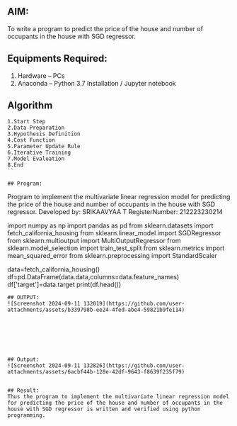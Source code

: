 ## AIM:
To write a program to predict the price of the house and number of occupants in the house with SGD regressor.

## Equipments Required:
1. Hardware – PCs
2. Anaconda – Python 3.7 Installation / Jupyter notebook

## Algorithm
```
1.Start Step
2.Data Preparation
3.Hypothesis Definition
4.Cost Function 
5.Parameter Update Rule 
6.Iterative Training 
7.Model Evaluation 
8.End
``

## Program:
```
Program to implement the multivariate linear regression model for predicting the price of the house and number of occupants in the house with SGD regressor.
Developed by: SRIKAAVYAA T
RegisterNumber: 212223230214

import numpy as np
import pandas as pd
from sklearn.datasets import fetch_california_housing
from sklearn.linear_model import SGDRegressor
from sklearn.multioutput import MultiOutputRegressor
from sklearn.model_selection import train_test_split
from sklearn.metrics import mean_squared_error
from sklearn.preprocessing import StandardScaler

data=fetch_california_housing()
df=pd.DataFrame(data.data,columns=data.feature_names)
df['target']=data.target
print(df.head())
```
## OUTPUT:
![Screenshot 2024-09-11 132019](https://github.com/user-attachments/assets/b339798b-ee24-4fed-abe4-59821b9fe114)


```

```





## Output:
![Screenshot 2024-09-11 132826](https://github.com/user-attachments/assets/6acbf44b-128e-42df-9643-f8639f235f79)


## Result:
Thus the program to implement the multivariate linear regression model for predicting the price of the house and number of occupants in the house with SGD regressor is written and verified using python programming.

